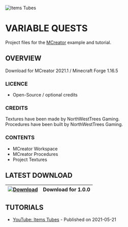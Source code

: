 ![Items Tubes](https://i.imgur.com/7CjBqgl.png)
# VARIABLE QUESTS
Project files for the [MCreator](https://mcreator.net/) example and tutorial.

## OVERVIEW
Download for MCreator 2021.1 / Minecraft Forge 1.16.5

### LICENCE
- Open-Source / optional credits

### CREDITS
Textures have been made by NorthWestTrees Gaming.    
Procedures have been built by NorthWestTrees Gaming.

### CONTENTS
* MCreator Workspace
* MCreator Procedures
* Project Textures

## LATEST DOWNLOAD
| [![Download](https://i.imgur.com/Xcxx2Gr.png)](https://github.com/MCreator-Examples/Variable-Quests/files/6594460/Quests_v1.0.0.zip) | Download for 1.0.0 |
| --- | --- |

## TUTORIALS
* [YouTube: Items Tubes](https://youtu.be/jPFuPyh9wZE) - Published on 2021-05-21
